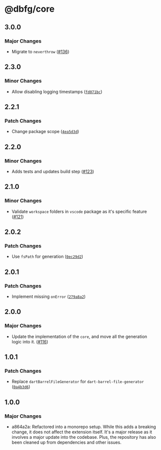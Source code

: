 # @dbfg/core

## 3.0.0

### Major Changes

- Migrate to `neverthrow` ([#136](https://github.com/mikededo/dart-barrel-file-generator/pull/136))

## 2.3.0

### Minor Changes

- Allow disabling logging timestamps ([`fd071bc`](https://github.com/mikededo/dart-barrel-file-generator/commit/fd071bc41711f9b82ec3ab14dc2140dbac2cb418))

## 2.2.1

### Patch Changes

- Change package scope ([`4ea5d3d`](https://github.com/mikededo/dart-barrel-file-generator/commit/4ea5d3db75e62de4a4ef4dd478d0d4bc94e859f8))

## 2.2.0

### Minor Changes

- Adds tests and updates build step ([#123](https://github.com/mikededo/dart-barrel-file-generator/pull/123))

## 2.1.0

### Minor Changes

- Validate `workspace` folders in `vscode` package as it's specific feature ([#121](https://github.com/mikededo/dart-barrel-file-generator/pull/121))

## 2.0.2

### Patch Changes

- Use `fsPath` for generation ([`0ec29d2`](https://github.com/mikededo/dart-barrel-file-generator/commit/0ec29d2408e11e4c94860cdd3d971ade7b3bc4ea))

## 2.0.1

### Patch Changes

- Implement missing `onError` ([`279a8a2`](https://github.com/mikededo/dart-barrel-file-generator/commit/279a8a2794fd83ae1d2d350aac4e060098c010df))

## 2.0.0

### Major Changes

- Update the implementation of the `core`, and move all the generation logic into it. ([#116](https://github.com/mikededo/dart-barrel-file-generator/pull/116))

## 1.0.1

### Patch Changes

- Replace `dartBarrelFileGenerator` for `dart-barrel-file-generator` ([`0a4b3d6`](https://github.com/mikededo/dart-barrel-file-generator/commit/0a4b3d6e1188aa528d33aa33f578416ccb684b11))

## 1.0.0

### Major Changes

- a864a2a: Refactored into a monorepo setup. While this adds a breaking change, it does not
  affect the extension itself. It's a major release as it involves a major update
  into the codebase.
  Plus, the repository has also been cleaned up from dependencies and other
  issues.
